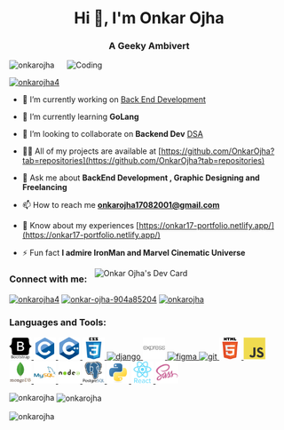 <h1 align="center">Hi 👋, I'm Onkar Ojha</h1>
<h3 align="center">A Geeky Ambivert</h3>
<img align = "right" alt="Coding" width="400" src="https://cdn.dribbble.com/users/1162077/screenshots/3848914/programmer.gif">

<p align="left"> <img src="https://komarev.com/ghpvc/?username=onkarojha&label=Profile%20views&color=0e75b6&style=flat" alt="onkarojha" /> </p>

<p align="left"> <a href="https://twitter.com/onkarojha4" target="blank"><img src="https://img.shields.io/twitter/follow/onkarojha4?logo=twitter&style=for-the-badge" alt="onkarojha4" /></a> </p>

- 🔭 I’m currently working on [Back End Development](https://onkar17-portfolio.netlify.app/)

- 🌱 I’m currently learning **GoLang**

- 👯 I’m looking to collaborate on **Backend Dev** [DSA](https://leetcode.com/onkarojha/)

- 👨‍💻 All of my projects are available at [https://github.com/OnkarOjha?tab=repositories](https://github.com/OnkarOjha?tab=repositories)

- 💬 Ask me about **BackEnd Development , Graphic Designing and Freelancing**

- 📫 How to reach me **onkarojha17082001@gmail.com**

- 📄 Know about my experiences [https://onkar17-portfolio.netlify.app/](https://onkar17-portfolio.netlify.app/)

- ⚡ Fun fact **I admire IronMan and Marvel Cinematic Universe**

<a href="https://app.daily.dev/OnkarOjha"><img align = "right" width="350" src="https://api.daily.dev/devcards/aa78b629a5904502b6769c582a1d68a2.png?r=1g9" width="400" alt="Onkar Ojha's Dev Card"/></a>


<h3 align="left">Connect with me:</h3>
<p align="left">
<a href="https://twitter.com/onkarojha4" target="blank"><img align="center" src="https://raw.githubusercontent.com/rahuldkjain/github-profile-readme-generator/master/src/images/icons/Social/twitter.svg" alt="onkarojha4" height="30" width="40" /></a>
<a href="https://linkedin.com/in/onkar-ojha-904a85204" target="blank"><img align="center" src="https://raw.githubusercontent.com/rahuldkjain/github-profile-readme-generator/master/src/images/icons/Social/linked-in-alt.svg" alt="onkar-ojha-904a85204" height="30" width="40" /></a>
<a href="https://www.leetcode.com/onkarojha" target="blank"><img align="center" src="https://raw.githubusercontent.com/rahuldkjain/github-profile-readme-generator/master/src/images/icons/Social/leet-code.svg" alt="onkarojha" height="30" width="40" /></a>
</p>

<h3 align="left">Languages and Tools:</h3>
<p align="left"> <a href="https://getbootstrap.com" target="_blank" rel="noreferrer"> <img src="https://raw.githubusercontent.com/devicons/devicon/master/icons/bootstrap/bootstrap-plain-wordmark.svg" alt="bootstrap" width="40" height="40"/> </a> <a href="https://www.cprogramming.com/" target="_blank" rel="noreferrer"> <img src="https://raw.githubusercontent.com/devicons/devicon/master/icons/c/c-original.svg" alt="c" width="40" height="40"/> </a> <a href="https://www.w3schools.com/cpp/" target="_blank" rel="noreferrer"> <img src="https://raw.githubusercontent.com/devicons/devicon/master/icons/cplusplus/cplusplus-original.svg" alt="cplusplus" width="40" height="40"/> </a> <a href="https://www.w3schools.com/css/" target="_blank" rel="noreferrer"> <img src="https://raw.githubusercontent.com/devicons/devicon/master/icons/css3/css3-original-wordmark.svg" alt="css3" width="40" height="40"/> </a> <a href="https://www.djangoproject.com/" target="_blank" rel="noreferrer"> <img src="https://cdn.worldvectorlogo.com/logos/django.svg" alt="django" width="40" height="40"/> </a> <a href="https://expressjs.com" target="_blank" rel="noreferrer"> <img src="https://raw.githubusercontent.com/devicons/devicon/master/icons/express/express-original-wordmark.svg" alt="express" width="40" height="40"/> </a> <a href="https://www.figma.com/" target="_blank" rel="noreferrer"> <img src="https://www.vectorlogo.zone/logos/figma/figma-icon.svg" alt="figma" width="40" height="40"/> </a> <a href="https://git-scm.com/" target="_blank" rel="noreferrer"> <img src="https://www.vectorlogo.zone/logos/git-scm/git-scm-icon.svg" alt="git" width="40" height="40"/> </a> <a href="https://www.w3.org/html/" target="_blank" rel="noreferrer"> <img src="https://raw.githubusercontent.com/devicons/devicon/master/icons/html5/html5-original-wordmark.svg" alt="html5" width="40" height="40"/> </a> <a href="https://developer.mozilla.org/en-US/docs/Web/JavaScript" target="_blank" rel="noreferrer"> <img src="https://raw.githubusercontent.com/devicons/devicon/master/icons/javascript/javascript-original.svg" alt="javascript" width="40" height="40"/> </a> <a href="https://www.mongodb.com/" target="_blank" rel="noreferrer"> <img src="https://raw.githubusercontent.com/devicons/devicon/master/icons/mongodb/mongodb-original-wordmark.svg" alt="mongodb" width="40" height="40"/> </a> <a href="https://www.mysql.com/" target="_blank" rel="noreferrer"> <img src="https://raw.githubusercontent.com/devicons/devicon/master/icons/mysql/mysql-original-wordmark.svg" alt="mysql" width="40" height="40"/> </a> <a href="https://nodejs.org" target="_blank" rel="noreferrer"> <img src="https://raw.githubusercontent.com/devicons/devicon/master/icons/nodejs/nodejs-original-wordmark.svg" alt="nodejs" width="40" height="40"/> </a> <a href="https://www.postgresql.org" target="_blank" rel="noreferrer"> <img src="https://raw.githubusercontent.com/devicons/devicon/master/icons/postgresql/postgresql-original-wordmark.svg" alt="postgresql" width="40" height="40"/> </a> <a href="https://www.python.org" target="_blank" rel="noreferrer"> <img src="https://raw.githubusercontent.com/devicons/devicon/master/icons/python/python-original.svg" alt="python" width="40" height="40"/> </a> <a href="https://reactjs.org/" target="_blank" rel="noreferrer"> <img src="https://raw.githubusercontent.com/devicons/devicon/master/icons/react/react-original-wordmark.svg" alt="react" width="40" height="40"/> </a> <a href="https://sass-lang.com" target="_blank" rel="noreferrer"> <img src="https://raw.githubusercontent.com/devicons/devicon/master/icons/sass/sass-original.svg" alt="sass" width="40" height="40"/> </a> </p>

<p><img align="left" src="https://github-readme-stats.vercel.app/api/top-langs?username=onkarojha&show_icons=true&locale=en&layout=compact" alt="onkarojha" /></p>

<p>&nbsp;<img align="center" src="https://github-readme-stats.vercel.app/api?username=onkarojha&show_icons=true&locale=en" alt="onkarojha" /></p>

<p><img align="center" src="https://github-readme-streak-stats.herokuapp.com/?user=onkarojha&" alt="onkarojha" /></p>
